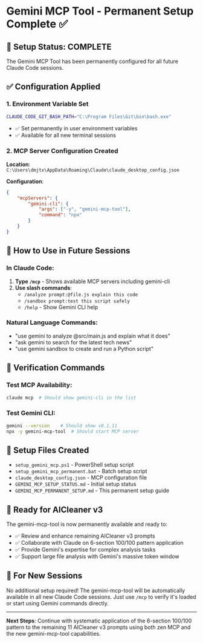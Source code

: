 # Gemini MCP Tool - Permanent Setup Complete ✅

## 🎯 Setup Status: COMPLETE

The Gemini MCP Tool has been permanently configured for all future Claude Code sessions.

## ✅ Configuration Applied

### 1. Environment Variable Set
```bash
CLAUDE_CODE_GIT_BASH_PATH="C:\Program Files\Git\bin\bash.exe"
```
- ✅ Set permanently in user environment variables
- ✅ Available for all new terminal sessions

### 2. MCP Server Configuration Created
**Location**: `C:\Users\dmjtx\AppData\Roaming\Claude\claude_desktop_config.json`

**Configuration**:
```json
{
    "mcpServers": {
        "gemini-cli": {
            "args": ["-y", "gemini-mcp-tool"],
            "command": "npx"
        }
    }
}
```

## 🚀 How to Use in Future Sessions

### In Claude Code:
1. **Type `/mcp`** - Shows available MCP servers including gemini-cli
2. **Use slash commands**:
   - `/analyze prompt:@file.js explain this code`
   - `/sandbox prompt:test this script safely`
   - `/help` - Show Gemini CLI help

### Natural Language Commands:
- "use gemini to analyze @src/main.js and explain what it does"
- "ask gemini to search for the latest tech news"
- "use gemini sandbox to create and run a Python script"

## 🔧 Verification Commands

### Test MCP Availability:
```bash
claude mcp  # Should show gemini-cli in the list
```

### Test Gemini CLI:
```bash
gemini --version    # Should show v0.1.11
npx -y gemini-mcp-tool  # Should start MCP server
```

## 📁 Setup Files Created

- `setup_gemini_mcp.ps1` - PowerShell setup script
- `setup_gemini_mcp_permanent.bat` - Batch setup script  
- `claude_desktop_config.json` - MCP configuration file
- `GEMINI_MCP_SETUP_STATUS.md` - Initial setup status
- `GEMINI_MCP_PERMANENT_SETUP.md` - This permanent setup guide

## 🎯 Ready for AICleaner v3

The gemini-mcp-tool is now permanently available and ready to:
- ✅ Review and enhance remaining AICleaner v3 prompts
- ✅ Collaborate with Claude on 6-section 100/100 pattern application
- ✅ Provide Gemini's expertise for complex analysis tasks
- ✅ Support large file analysis with Gemini's massive token window

## 🔄 For New Sessions

No additional setup required! The gemini-mcp-tool will be automatically available in all new Claude Code sessions. Just use `/mcp` to verify it's loaded or start using Gemini commands directly.

---

**Next Steps**: Continue with systematic application of the 6-section 100/100 pattern to the remaining 11 AICleaner v3 prompts using both zen MCP and the new gemini-mcp-tool capabilities.